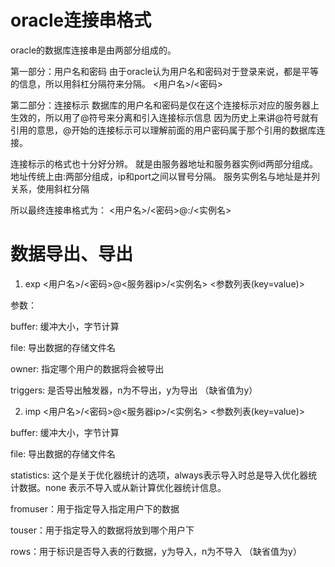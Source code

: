 # oracle连接串格式

oracle的数据库连接串是由两部分组成的。

第一部分：用户名和密码
由于oracle认为用户名和密码对于登录来说，都是平等的信息，所以用斜杠分隔符来分隔。
<用户名>/<密码>

第二部分：连接标示
数据库的用户名和密码是仅在这个连接标示对应的服务器上生效的，所以用了@符号来分离和引入连接标示信息
因为历史上来讲@符号就有引用的意思，@开始的连接标示可以理解前面的用户密码属于那个引用的数据库连接。

连接标示的格式也十分好分辨。
就是由服务器地址和服务器实例id两部分组成。
地址传统上由<ip>:<port>两部分组成，ip和port之间以冒号分隔。
服务实例名与地址是并列关系，使用斜杠分隔

所以最终连接串格式为：
<用户名>/<密码>@<ip>:<port>/<实例名>


# 数据导出、导出

1. exp <用户名>/<密码>@<服务器ip>/<实例名> <参数列表(key=value)>

参数：

buffer: 缓冲大小，字节计算

file: 导出数据的存储文件名

owner: 指定哪个用户的数据将会被导出

triggers: 是否导出触发器，n为不导出，y为导出 （缺省值为y）


2. imp <用户名>/<密码>@<服务器ip>/<实例名> <参数列表(key=value)>

buffer: 缓冲大小，字节计算

file: 导出数据的存储文件名

statistics: 这个是关于优化器统计的选项，always表示导入时总是导入优化器统计数据。none 表示不导入或从新计算优化器统计信息。

fromuser：用于指定导入指定用户下的数据

touser：用于指定导入的数据将放到哪个用户下

rows：用于标识是否导入表的行数据，y为导入，n为不导入 （缺省值为y）





